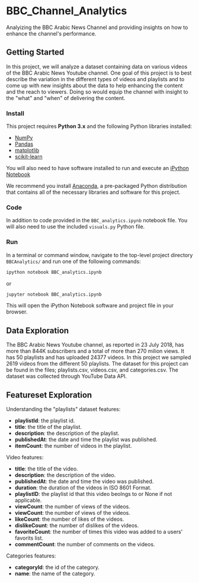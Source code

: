 # BBC_Channel_Analytics
Analyizing the BBC Arabic News Channel  and providing insights on how to enhance the channel's performance.

## Getting Started
In this project, we will analyze a dataset containing data on various videos of the BBC Arabic News Youtube channel. One goal of this project is to best describe the variation in the different types of videos and playlists and to come up with new insights about the data to help enhancing the content and the reach to viewers. Doing so would equip the channel with insight to the "what" and "when" of delivering the content.

### Install

This project requires **Python 3.x** and the following Python libraries installed:

- [NumPy](http://www.numpy.org/)
- [Pandas](http://pandas.pydata.org)
- [matplotlib](http://matplotlib.org/)
- [scikit-learn](http://scikit-learn.org/stable/)

You will also need to have software installed to run and execute an [iPython Notebook](http://ipython.org/notebook.html)

We recommend you install [Anaconda](https://www.continuum.io/downloads), a pre-packaged Python distribution that contains all of the necessary libraries and software for this project. 

### Code

In addition to code provided in the `BBC_analytics.ipynb` notebook file. You will also need to use the included `visuals.py` Python file.
### Run

In a terminal or command window, navigate to the top-level project directory `BBCAnalytics/` and run one of the following commands:

```bash
ipython notebook BBC_analytics.ipynb
```  
or
```bash
jupyter notebook BBC_analytics.ipynb
```

This will open the iPython Notebook software and project file in your browser.


## Data Exploration
The BBC Arabic News Youtube channel, as reported in 23 July 2018, has more than 844K subscribers and a total of more than 270
milion views. It has 50 playlists and has uploaded 24377 videos.
In this project we sampled 2619 videos from the different 50 playlists.
The dataset for this project can be found in the files; playlists.csv, videos.csv, and categories.csv.
The dataset was collected through YouTube Data API.

## Featureset Exploration
Understanding the "playlists" dataset features:
- **playlistId**: the playlist id.
- **title**: the title of the playlist.
- **description**: the description of the playlist.
- **publishedAt**: the date and time the playlist was published.
- **itemCount**: the number of videos in the playlist.

Video features:
- **title**: the title of the video.
- **description**: the description of the video.
- **publishedAt**: the date and time the video was published.
- **duration**: the duration of the videos in ISO 8601 Format.
- **playlistID**: the playlist id that this video beolngs to or None if not applicable.
- **viewCount**: the number of views of the videos.
- **viewCount**: the number of views of the videos.
- **likeCount**: the number of likes of the videos.
- **dislikeCount**: the number of dislikes of the videos.
- **favoriteCount**: the number of times this video was added to a users' favorits list.
- **commentCount**: the number of comments on the videos.

Categories features:
- **categoryId**: the id of the category.
-  **name**: the name of the category.

